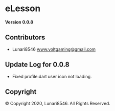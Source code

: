 # eLesson

**Version 0.0.8**

## Contributors
- Lunari8546 <www.voltgaming@gmail.com>

## Update Log for 0.0.8
- Fixed profile.dart user icon not loading.

## Copyright
© Copyright 2020, Lunari8546. All Rights Reserved.